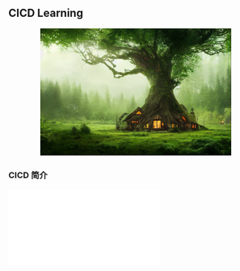 ## CICD Learning


<html>

<body>
<div align="center">
<img src="./Image/banner.png" height="75%" width="75%">
</div>

</body>




</html>


### CICD 简介


![电影](EDITREADME.md)



